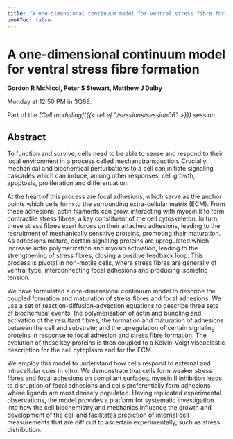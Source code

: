 ```yaml
---
title: "A one-dimensional continuum model for ventral stress fibre formation"
bookToc: false
---
```


# A one-dimensional continuum model for ventral stress fibre formation

**Gordon R McNicol, Peter S Stewart, Matthew J Dalby**

Monday at 12:50 PM in 3Q68.

Part of the *[Cell modelling]({{< relref "/sessions/session06" >}})* session.

## Abstract

To function and survive, cells need to be able to sense and respond to their local environment in a process called mechanotransduction. Crucially, mechanical and biochemical perturbations to a cell can initiate signaling cascades which can induce, among other responses, cell growth, apoptosis, proliferation and differentiation.

At the heart of this process are focal adhesions, which serve as the anchor points which cells form to the surrounding extra-cellular matrix (ECM). From these adhesions, actin filaments can grow, interacting with myosin II to form contractile stress fibres, a key constituent of the cell cytoskeleton. In turn, these stress fibres exert forces on their attached adhesions, leading to the recruitment of mechanically sensitive proteins, promoting their maturation. As adhesions mature, certain signaling proteins are upregulated which increase actin polymerization and myosin activation, leading to the strengthening of stress fibres, closing a positive feedback loop. This process is pivotal in non-motile cells, where stress fibres are generally of ventral type, interconnecting focal adhesions and producing isometric tension. 

We have formulated a one-dimensional continuum model to describe the coupled formation and maturation of stress fibres and focal adhesions. We use a set of reaction-diffusion-advection equations to describe three sets of biochemical events: the polymerisation of actin and bundling and activation of the resultant fibres; the formation and maturation of adhesions between the cell and substrate; and the upregulation of certain signaling proteins in response to focal adhesion and stress fibre formation. The evolution of these key proteins is then coupled to a Kelvin-Voigt viscoelastic description for the cell cytoplasm and for the ECM.

We employ this model to understand how cells respond to external and intracellular cues in vitro. We demonstrate that cells form weaker stress fibres and focal adhesions on compliant surfaces, myosin II inhibition leads to disruption of focal adhesions and cells preferentially form adhesions where ligands are most densely populated. Having replicated experimental observations, the model provides a platform for systematic investigation into how the cell biochemistry and mechanics influence the growth and development of the cell and facilitates prediction of internal cell measurements that are difficult to ascertain experimentally, such as stress distribution.


